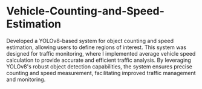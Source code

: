 # Vehicle-Counting-and-Speed-Estimation
Developed a YOLOv8-based system for object counting and speed estimation, allowing users to define regions of interest. This system was designed for traffic monitoring, where I implemented average vehicle speed calculation to provide accurate and efficient traffic analysis. By leveraging YOLOv8's robust object detection capabilities, the system ensures precise counting and speed measurement, facilitating improved traffic management and monitoring.
